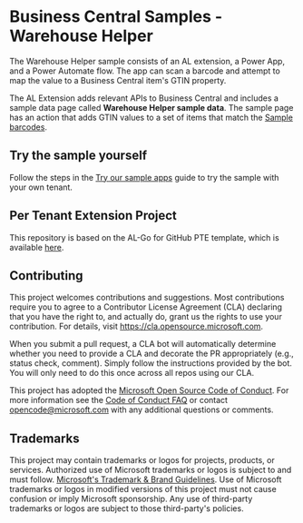 # Business Central Samples - Warehouse Helper

The Warehouse Helper sample consists of an AL extension, a Power App, and a Power Automate flow. The app can scan a barcode and attempt to map the value to a Business Central item's GTIN property.

The AL Extension adds relevant APIs to Business Central and includes a sample data page called **Warehouse Helper sample data**. The sample page has an action that adds GTIN values to a set of items that match the [Sample barcodes](https://github.com/microsoft/bcsamples-warehousehelper/blob/main/SampleBarCodes/Sample%20Barcodes.pdf).

## Try the sample yourself

Follow the steps in the [Try our sample apps](https://github.com/microsoft/AL-Go/blob/main/Scenarios/TryPowerPlatformSamples.md) guide to try the sample with your own tenant.

## Per Tenant Extension Project

This repository is based on the AL-Go for GitHub PTE template, which is available [here](https://github.com/microsoft/AL-Go-PTE).

## Contributing

This project welcomes contributions and suggestions.  Most contributions require you to agree to a Contributor License Agreement (CLA) declaring that you have the right to, and actually do, grant us the rights to use your contribution. For details, visit https://cla.opensource.microsoft.com.

When you submit a pull request, a CLA bot will automatically determine whether you need to provide a CLA and decorate the PR appropriately (e.g., status check, comment). Simply follow the instructions provided by the bot. You will only need to do this once across all repos using our CLA.

This project has adopted the [Microsoft Open Source Code of Conduct](https://opensource.microsoft.com/codeofconduct/).
For more information see the [Code of Conduct FAQ](https://opensource.microsoft.com/codeofconduct/faq/) or contact [opencode@microsoft.com](mailto:opencode@microsoft.com) with any additional questions or comments.

## Trademarks

This project may contain trademarks or logos for projects, products, or services. Authorized use of Microsoft trademarks or logos is subject to and must follow.
[Microsoft's Trademark & Brand Guidelines](https://www.microsoft.com/en-us/legal/intellectualproperty/trademarks/usage/general).
Use of Microsoft trademarks or logos in modified versions of this project must not cause confusion or imply Microsoft sponsorship.
Any use of third-party trademarks or logos are subject to those third-party's policies.
